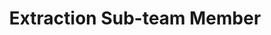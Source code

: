 ﻿---
layout: member

weight: 1

name: Dina Shehata
project: Green Joule

subweight: 10

title: Extraction Sub-team Member
img: /assets/images/members/Dina.jpg

email: dina.shehata117@gmail.com
biography: >
  Dina Shehata is a first year Engineering student.  She is very interested in making renewable energies more accessible and efficient and as a result is very committed to creating an optimal and cost-effect growth procedure for algae biofuel. Dina hopes to use her past research experience gained from previous biochemical research internships in order to be dedicated and contribute effectively to the project and more specifically Green Joule's extraction sub-team.

linkedin: www.linkedin.com/in/dina-shehata-210392147

---
